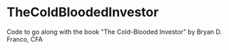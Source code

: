 # TheColdBloodedInvestor
Code to go along with the book "The Cold-Blooded Investor" by Bryan D. Franco, CFA
